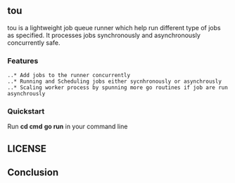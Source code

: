 ## tou ##

tou is a lightweight job queue runner which help run different type of jobs as specified. It processes jobs synchronously and asynchronously concurrently safe.
### Features ###
    ..* Add jobs to the runner concurrently
    ..* Running and Scheduling jobs either sycnhronously or asynchrously
    ..* Scaling worker process by spunning more go routines if job are run asynchrously
### Quickstart ###
Run  __cd cmd__ __go run__ in your command line

## LICENSE
## Conclusion
